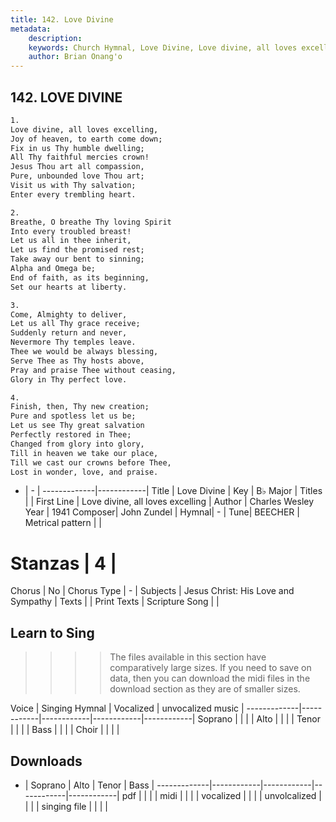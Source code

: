 ```yaml
---
title: 142. Love Divine
metadata:
    description: 
    keywords: Church Hymnal, Love Divine, Love divine, all loves excelling, 
    author: Brian Onang'o
---
```



## 142. LOVE DIVINE

```txt
1.
Love divine, all loves excelling, 
Joy of heaven, to earth come down; 
Fix in us Thy humble dwelling; 
All Thy faithful mercies crown! 
Jesus Thou art all compassion, 
Pure, unbounded love Thou art; 
Visit us with Thy salvation; 
Enter every trembling heart. 

2.
Breathe, O breathe Thy loving Spirit 
Into every troubled breast! 
Let us all in thee inherit, 
Let us find the promised rest; 
Take away our bent to sinning; 
Alpha and Omega be; 
End of faith, as its beginning, 
Set our hearts at liberty. 

3.
Come, Almighty to deliver, 
Let us all Thy grace receive; 
Suddenly return and never, 
Nevermore Thy temples leave. 
Thee we would be always blessing, 
Serve Thee as Thy hosts above, 
Pray and praise Thee without ceasing, 
Glory in Thy perfect love. 

4.
Finish, then, Thy new creation; 
Pure and spotless let us be; 
Let us see Thy great salvation 
Perfectly restored in Thee; 
Changed from glory into glory, 
Till in heaven we take our place, 
Till we cast our crowns before Thee, 
Lost in wonder, love, and praise.

```

- |   -  |
-------------|------------|
Title | Love Divine |
Key | B♭ Major |
Titles |  |
First Line | Love divine, all loves excelling |
Author | Charles Wesley
Year | 1941
Composer| John Zundel |
Hymnal|  - |
Tune| BEECHER |
Metrical pattern | |
# Stanzas | 4 |
Chorus | No |
Chorus Type | - |
Subjects | Jesus Christ: His Love and Sympathy |
Texts |  |
Print Texts | 
Scripture Song |  |
  
## Learn to Sing

>>>> The files available in this section have comparatively large sizes. If you need to save on data, then you can download the midi files in the download section as they are of smaller sizes.

Voice |  Singing Hymnal | Vocalized | unvocalized music |
-------------|------------|------------|------------|------------|
Soprano | | | |
Alto | | | |
Tenor | | | |
Bass | | | |
Choir | | | |

## Downloads

- |  Soprano | Alto | Tenor | Bass |
-------------|------------|------------|------------|------------|
pdf | | | |
midi | | | |
vocalized | | | |
unvolcalized | | | |
singing file | | | |
  